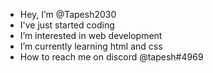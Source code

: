 - Hey, I’m @Tapesh2030
- I've just started coding
- I’m interested in web development
- I’m currently learning html and css
- How to reach me on discord @tapesh#4969 

<!---
Tapesh2030/Tapesh2030 is a ✨ special ✨ repository because its `README.md` (this file) appears on your GitHub profile.
You can click the Preview link to take a look at your changes.
--->
